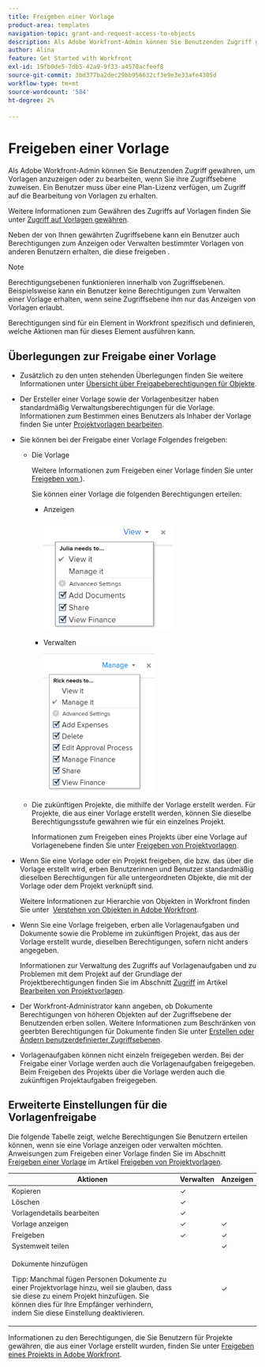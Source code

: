 ```yaml
---
title: Freigeben einer Vorlage
product-area: templates
navigation-topic: grant-and-request-access-to-objects
description: Als Adobe Workfront-Admin können Sie Benutzenden Zugriff gewähren, um Vorlagen anzuzeigen oder zu bearbeiten, wenn Sie ihre Zugriffsebene zuweisen. Ein Benutzer muss über eine Plan-Lizenz verfügen, um Zugriff auf die Bearbeitung von Vorlagen zu erhalten.
author: Alina
feature: Get Started with Workfront
exl-id: 19fb0de5-7db5-42a9-9f33-a4570acfeef8
source-git-commit: 3bd377ba2dec29bb956632cf3e9e3e33afe4305d
workflow-type: tm+mt
source-wordcount: '584'
ht-degree: 2%

---
```


# Freigeben einer Vorlage

Als Adobe Workfront-Admin können Sie Benutzenden Zugriff gewähren, um Vorlagen anzuzeigen oder zu bearbeiten, wenn Sie ihre Zugriffsebene zuweisen. Ein Benutzer muss über eine Plan-Lizenz verfügen, um Zugriff auf die Bearbeitung von Vorlagen zu erhalten.

Weitere Informationen zum Gewähren des Zugriffs auf Vorlagen finden Sie unter [Zugriff auf Vorlagen gewähren](../../administration-and-setup/add-users/configure-and-grant-access/grant-access-templates.md).

Neben der von Ihnen gewährten Zugriffsebene kann ein Benutzer auch Berechtigungen zum Anzeigen oder Verwalten bestimmter Vorlagen von anderen Benutzern erhalten, die diese freigeben .

>[!NOTE]
>
>Berechtigungsebenen funktionieren innerhalb von Zugriffsebenen. Beispielsweise kann ein Benutzer keine Berechtigungen zum Verwalten einer Vorlage erhalten, wenn seine Zugriffsebene ihm nur das Anzeigen von Vorlagen erlaubt.

Berechtigungen sind für ein Element in Workfront spezifisch und definieren, welche Aktionen man für dieses Element ausführen kann.

## Überlegungen zur Freigabe einer Vorlage

* Zusätzlich zu den unten stehenden Überlegungen finden Sie weitere Informationen unter [Übersicht über Freigabeberechtigungen für Objekte](../../workfront-basics/grant-and-request-access-to-objects/sharing-permissions-on-objects-overview.md).
* Der Ersteller einer Vorlage sowie der Vorlagenbesitzer haben standardmäßig Verwaltungsberechtigungen für die Vorlage. Informationen zum Bestimmen eines Benutzers als Inhaber der Vorlage finden Sie unter [Projektvorlagen bearbeiten](../../manage-work/projects/create-and-manage-templates/edit-templates.md).
* Sie können bei der Freigabe einer Vorlage Folgendes freigeben:

   * Die Vorlage

     Weitere Informationen zum Freigeben einer Vorlage finden Sie unter [Freigeben von ](../../manage-work/projects/create-and-manage-templates/share-project-template.md)).

     Sie können einer Vorlage die folgenden Berechtigungen erteilen:

      * Anzeigen

        ![](assets/view-on-template-262x221.png)

      * Verwalten

        ![](assets/manage-on-template-225x280.png)

   * Die zukünftigen Projekte, die mithilfe der Vorlage erstellt werden. Für Projekte, die aus einer Vorlage erstellt werden, können Sie dieselbe Berechtigungsstufe gewähren wie für ein einzelnes Projekt. 

     Informationen zum Freigeben eines Projekts über eine Vorlage auf Vorlagenebene finden Sie unter [Freigeben von Projektvorlagen](../../manage-work/projects/create-and-manage-templates/share-project-template.md).

* Wenn Sie eine Vorlage oder ein Projekt freigeben, die bzw. das über die Vorlage erstellt wird, erben Benutzerinnen und Benutzer standardmäßig dieselben Berechtigungen für alle untergeordneten Objekte, die mit der Vorlage oder dem Projekt verknüpft sind.

  Weitere Informationen zur Hierarchie von Objekten in Workfront finden Sie unter  [Verstehen von Objekten in Adobe Workfront](../../workfront-basics/navigate-workfront/workfront-navigation/understand-objects.md).

* Wenn Sie eine Vorlage freigeben, erben alle Vorlagenaufgaben und Dokumente sowie die Probleme im zukünftigen Projekt, das aus der Vorlage erstellt wurde, dieselben Berechtigungen, sofern nicht anders angegeben.

  Informationen zur Verwaltung des Zugriffs auf Vorlagenaufgaben und zu Problemen mit dem Projekt auf der Grundlage der Projektberechtigungen finden Sie im Abschnitt [Zugriff](../../manage-work/projects/create-and-manage-templates/edit-templates.md#access) im Artikel [Bearbeiten von Projektvorlagen](../../manage-work/projects/create-and-manage-templates/edit-templates.md).

* Der Workfront-Administrator kann angeben, ob Dokumente Berechtigungen von höheren Objekten auf der Zugriffsebene der Benutzenden erben sollen. Weitere Informationen zum Beschränken von geerbten Berechtigungen für Dokumente finden Sie unter [Erstellen oder Ändern benutzerdefinierter Zugriffsebenen](../../administration-and-setup/add-users/configure-and-grant-access/create-modify-access-levels.md).

* Vorlagenaufgaben können nicht einzeln freigegeben werden. Bei der Freigabe einer Vorlage werden auch die Vorlagenaufgaben freigegeben. Beim Freigeben des Projekts über die Vorlage werden auch die zukünftigen Projektaufgaben freigegeben.

<!--
<div data-mc-conditions="QuicksilverOrClassic.Draft mode">
<h2>Share a template</h2>
<p>(NOTE: drafted because this is also linked above: Share project templates >> which is an article in the Manage Work section>> Templates)&nbsp;</p>
<ol>
<li value="1"> <p>Go to the template you want to share with other entities, click <strong>Template Actions</strong>, then <strong>Template Sharing</strong>.<br>Or</p> <p>Navigate to a list of templates, and select multiple templates from the list, then click <strong>Share Template</strong>.</p> <note type="note">
If you select multiple templates, you cannot view who already has permissions to the individual templates.
</note> </li>
<li value="2"> <p>Start typing the name of a user, group, team, job role, or company that you want to share the template with in the <strong>Give template access to</strong> or <strong>Edit template access for</strong> fields.</p> <p>Select them when they appear in the list.</p> <note type="tip">
You can share an object only with active users, teams,
<span>roles,</span> or companies.
</note> </li>
<li value="3">From the drop-down menu, select which level of permissions you want to grant:<br>
<ul>
<li><p><strong>View it</strong>: Users with these permissions are able to view the template and create a project using it, or attach it to an existing project.</p><p><img src="assets/template-permissions-350x197.png" alt="template_permissions.png" style="width: 350;height: 197;"></p></li>
<li><strong>Manage it</strong>: Users with these permissions are able to edit or delete the template.</li>
</ul></li>
<li value="4">(Optional) Click <strong>Advanced Settings</strong> to fine-tune your settings for each level of permissions.</li>
<li value="5">Click <strong>Save</strong>.</li>
</ol>
<h2>Share a project at the template level</h2>
<p>You can share the future projects that are created using a template with users at the template level.</p>
<ol>
<li value="1"> <p>Go to the template whose future projects you want to share with other entities, click <strong>Template Actions</strong>, then <strong>Project Sharing</strong>.</p> <p>Or</p> <p>Navigate to a list of templates, and select multiple templates from the list, then click <strong>Share Project</strong>.</p> <note type="note">
If you select multiple templates, you cannot view who already has project permissions to the individual templates.
</note> </li>
<li value="2"> <p>Start typing and then select the name of a user, group, team, job role, or company with whom you want to share future projects created from the template in the <strong>Give project access to</strong> or <strong>Edit template access for</strong> fields.</p> <note type="tip">
You can share an object only with active users, teams,
<span>roles,</span> or companies.
</note> </li>
<li value="3">From the drop-down menu, select which level of permissions you want to grant.<br>Select from the following:<br>
<ul>
<li><strong>No access</strong>: You can specify which users will not have any access to the template.<br>This option is available only when bulk sharing projects from templates.&nbsp;</li>
<li><strong>View</strong>: Users with these permissions can view projects created from the template.</li>
<li><strong>Contribute</strong>: Users with these permissions can contribute to projects created from the template&nbsp;</li>
<li><strong>Manage</strong>: Users with these permissions can manage or delete projects created from this template.<br><img src="assets/share-project-from-template-350x268.png" alt="share_project_from_template.png" style="width: 350;height: 268;"></li>
</ul></li>
<li value="4">(Optional) Click <strong>Advanced Settings</strong> to fine-tune your settings for each level of permissions. </li>
<li value="5">Click <strong>Save</strong>.</li>
</ol>
</div>
-->

## Erweiterte Einstellungen für die Vorlagenfreigabe

Die folgende Tabelle zeigt, welche Berechtigungen Sie Benutzern erteilen können, wenn sie eine Vorlage anzeigen oder verwalten möchten. Anweisungen zum Freigeben einer Vorlage finden Sie im Abschnitt [Freigeben einer Vorlage](../../manage-work/projects/create-and-manage-templates/share-project-template.md#share) im Artikel [Freigeben von Projektvorlagen](../../manage-work/projects/create-and-manage-templates/share-project-template.md).

<table style="table-layout:auto"> 
 <col> 
 <col> 
 <col> 
 <thead> 
  <tr> 
   <th>Aktionen</th> 
   <th>Verwalten</th> 
   <th>Anzeigen</th> 
  </tr> 
 </thead> 
 <tbody> 
  <tr> 
   <td>Kopieren</td> 
   <td>✓</td> 
   <td> </td> 
  </tr> 
  <tr> 
   <td>Löschen</td> 
   <td>✓</td> 
   <td> </td> 
  </tr> 
  <tr> 
   <td>Vorlagendetails bearbeiten</td> 
   <td>✓</td> 
   <td> </td> 
  </tr> 
  <tr> 
   <td>Vorlage anzeigen</td> 
   <td>✓</td> 
   <td>✓</td> 
  </tr> 
  <tr> 
   <td>Freigeben</td> 
   <td>✓</td> 
   <td>✓</td> 
  </tr> 
  <tr> 
   <td>Systemweit teilen</td> 
   <td> </td> 
   <td>✓</td> 
  </tr> 
  <tr data-mc-conditions=""> 
   <td> <p>Dokumente hinzufügen</p> <p>Tipp: Manchmal fügen Personen Dokumente zu einer Projektvorlage hinzu, weil sie glauben, dass sie diese zu einem Projekt hinzufügen. Sie können dies für Ihre Empfänger verhindern, indem Sie diese Einstellung deaktivieren.</p> </td> 
   <td> </td> 
   <td>✓</td> 
  </tr> 
 </tbody> 
</table>

Informationen zu den Berechtigungen, die Sie Benutzern für Projekte gewähren, die aus einer Vorlage erstellt wurden, finden Sie unter [Freigeben eines Projekts in Adobe Workfront](../../workfront-basics/grant-and-request-access-to-objects/share-a-project.md).
